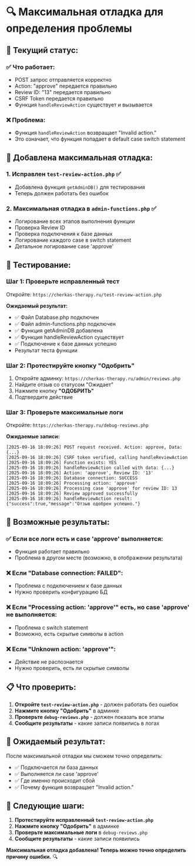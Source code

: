 # 🔍 Максимальная отладка для определения проблемы

## 🎯 **Текущий статус:**

### ✅ **Что работает:**

- POST запрос отправляется корректно
- Action: "approve" передается правильно
- Review ID: "13" передается правильно
- CSRF Token передается правильно
- Функция `handleReviewAction` существует и вызывается

### ❌ **Проблема:**

- Функция `handleReviewAction` возвращает "Invalid action."
- Это означает, что функция попадает в default case switch statement

## 🔧 **Добавлена максимальная отладка:**

### 1. **Исправлен `test-review-action.php`** ✅

- Добавлена функция `getAdminDB()` для тестирования
- Теперь должен работать без ошибок

### 2. **Максимальная отладка в `admin-functions.php`** ✅

- Логирование всех этапов выполнения функции
- Проверка Review ID
- Проверка подключения к базе данных
- Логирование каждого case в switch statement
- Детальное логирование case 'approve'

## 🧪 **Тестирование:**

### **Шаг 1: Проверьте исправленный тест**

Откройте: `https://cherkas-therapy.ru/test-review-action.php`

**Ожидаемый результат:**

- ✅ Файл Database.php подключен
- ✅ Файл admin-functions.php подключен
- ✅ Функция getAdminDB добавлена
- ✅ Функция handleReviewAction существует
- ✅ Подключение к базе данных успешно
- Результат теста функции

### **Шаг 2: Протестируйте кнопку "Одобрить"**

1. Откройте админку: `https://cherkas-therapy.ru/admin/reviews.php`
2. Найдите отзыв со статусом "Ожидает"
3. Нажмите кнопку **"ОДОБРИТЬ"**
4. Подтвердите действие

### **Шаг 3: Проверьте максимальные логи**

Откройте: `https://cherkas-therapy.ru/debug-reviews.php`

**Ожидаемые записи:**

```
[2025-09-16 18:09:26] POST request received. Action: approve, Data: {...}
[2025-09-16 18:09:26] CSRF token verified, calling handleReviewAction
[2025-09-16 18:09:26] Function exists: YES
[2025-09-16 18:09:26] handleReviewAction called with data: {...}
[2025-09-16 18:09:26] Action: 'approve', Review ID: '13'
[2025-09-16 18:09:26] Database connection: SUCCESS
[2025-09-16 18:09:26] Processing action: 'approve'
[2025-09-16 18:09:26] Processing case 'approve' for review ID: 13
[2025-09-16 18:09:26] Review approved successfully
[2025-09-16 18:09:26] handleReviewAction result: {"success":true,"message":"Отзыв одобрен успешно."}
```

## 🎯 **Возможные результаты:**

### ✅ **Если все логи есть и case 'approve' выполняется:**

- Функция работает правильно
- Проблема в другом месте (возможно, в отображении результата)

### ❌ **Если "Database connection: FAILED":**

- Проблема с подключением к базе данных
- Нужно проверить конфигурацию БД

### ❌ **Если "Processing action: 'approve'" есть, но case 'approve' не выполняется:**

- Проблема с switch statement
- Возможно, есть скрытые символы в action

### ❌ **Если "Unknown action: 'approve'":**

- Действие не распознается
- Нужно проверить, есть ли скрытые символы

## 📋 **Что проверить:**

1. **Откройте `test-review-action.php`** - должен работать без ошибок
2. **Нажмите кнопку "Одобрить"** в админке
3. **Проверьте `debug-reviews.php`** - должен показать все этапы
4. **Сообщите результаты** - какие записи появились в логах

## 🎉 **Ожидаемый результат:**

После максимальной отладки мы сможем точно определить:

- ✅ Подключается ли база данных
- ✅ Выполняется ли case 'approve'
- ✅ Где именно происходит сбой
- ✅ Почему функция возвращает "Invalid action."

## 📝 **Следующие шаги:**

1. **Протестируйте исправленный `test-review-action.php`**
2. **Нажмите кнопку "Одобрить"** в админке
3. **Проверьте максимальные логи** в `debug-reviews.php`
4. **Сообщите результаты** - какие записи появились

**Максимальная отладка добавлена! Теперь можно точно определить причину ошибки.** 🔍
